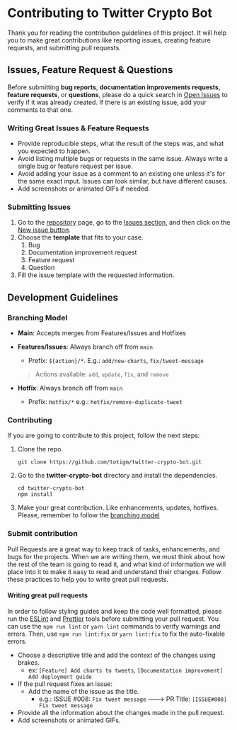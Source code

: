 # Contributing to Twitter Crypto Bot

Thank you for reading the contribution guidelines of this project. It will help you to make great contributions like reporting issues, creating feature requests, and submitting pull requests.

## Issues, Feature Request & Questions

Before submitting **bug reports**, **documentation improvements requests**, **feature requests**, or **questions**, please do a quick search in [Open Issues](https://github.com/totigm/twitter-crypto-bot/issues) to verify if it was already created. If there is an existing issue, add your comments to that one.

### Writing Great Issues & Feature Requests

- Provide reproducible steps, what the result of the steps was, and what you expected to happen.
- Avoid listing multiple bugs or requests in the same issue. Always write a single bug or feature request per issue.
- Avoid adding your issue as a comment to an existing one unless it's for the same exact input. Issues can look similar, but have different causes.
- Add screenshots or animated GIFs if needed.

### Submitting Issues

1. Go to the [repository](https://github.com/totigm/twitter-crypto-bot) page, go to the [Issues section](https://github.com/totigm/twitter-crypto-bot/issues), and then click on the [New issue button](https://github.com/totigm/twitter-crypto-bot/issues/new/choose).
2. Choose the **template** that fits to your case.
   1. Bug
   2. Documentation improvement request
   3. Feature request
   4. Question
3. Fill the issue template with the requested information.

## Development Guidelines

### Branching Model

- **Main**: Accepts merges from Features/Issues and Hotfixes
- **Features/Issues**: Always branch off from `main`

  - Prefix: `${action}/*`. E.g.: `add/new-charts`, `fix/tweet-message`

  > Actions available: `add`, `update`, `fix`, and `remove`

- **Hotfix**: Always branch off from `main`

  - Prefix: `hotfix/*` e.g.: `hotfix/remove-duplicate-tweet`

### Contributing

If you are going to contribute to this project, follow the next steps:

1. Clone the repo.

   ```
   git clone https://github.com/totigm/twitter-crypto-bot.git
   ```

2. Go to the **twitter-crypto-bot** directory and install the dependencies.

   ```
   cd twitter-crypto-bot
   npm install
   ```

3. Make your great contribution. Like enhancements, updates, hotfixes. Please, remember to follow the [branching model](#branching-model)

### Submit contribution

Pull Requests are a great way to keep track of tasks, enhancements, and bugs for the projects. When we are writing them, we must think about how the rest of the team is going to read it, and what kind of information we will place into it to make it easy to read and understand their changes. Follow these practices to help you to write great pull requests.

#### Writing great pull requests

In order to follow styling guides and keep the code well formatted, please run the [ESLint](https://eslint.org) and [Prettier](https://prettier.io) tools before submitting your pull request. You can use the `npm run lint` or `yarn lint` commands to verify warnings and errors. Then, use `npm run lint:fix` or `yarn lint:fix` to fix the auto-fixable errors.

- Choose a descriptive title and add the context of the changes using brakes.
  - ex: `[Feature] Add charts to tweets`, `[Documentation improvement] Add deployment guide`
- If the pull request fixes an issue:
  - Add the name of the issue as the title.
    - e.g.: ISSUE #008: `Fix tweet message` ---> PR Title: `[ISSUE#008] Fix tweet message`
- Provide all the information about the changes made in the pull request.
- Add screenshots or animated GIFs.
